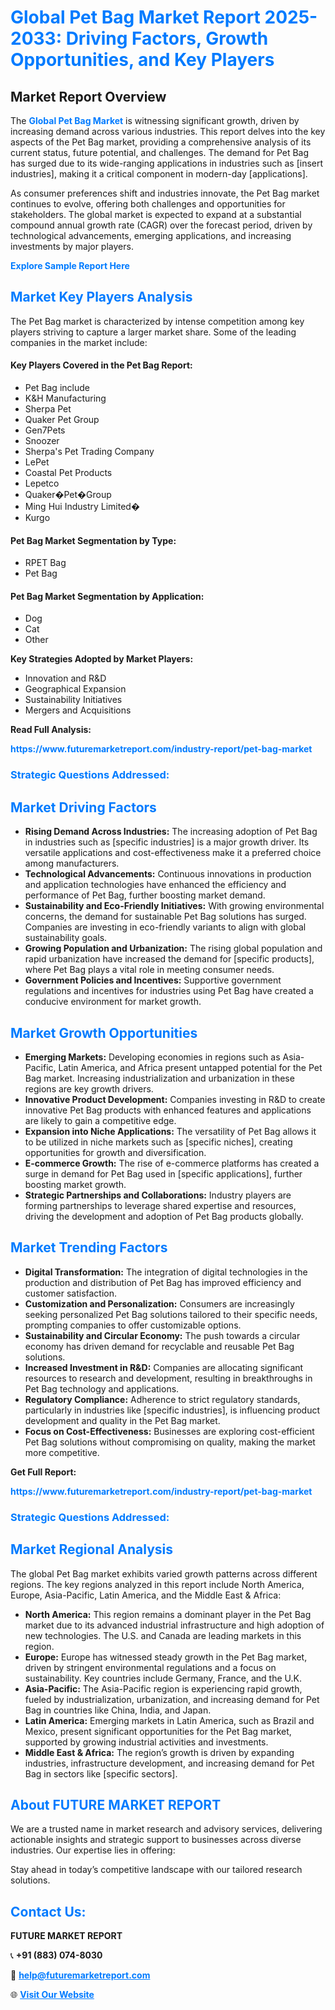 <h1 style="color: #007BFF;">Global Pet Bag Market Report 2025-2033: Driving Factors, Growth Opportunities, and Key Players</h1>

<section id="overview">
<h2>Market Report Overview</h2>
<p>The <a href="https://www.futuremarketreport.com/industry-report/pet-bag-market" style="color: #007BFF; text-decoration: none;"><strong>Global Pet Bag Market</strong></a> is witnessing significant growth, driven by increasing demand across various industries. This report delves into the key aspects of the Pet Bag market, providing a comprehensive analysis of its current status, future potential, and challenges. The demand for Pet Bag has surged due to its wide-ranging applications in industries such as [insert industries], making it a critical component in modern-day [applications].</p>
<p>As consumer preferences shift and industries innovate, the Pet Bag market continues to evolve, offering both challenges and opportunities for stakeholders. The global market is expected to expand at a substantial compound annual growth rate (CAGR) over the forecast period, driven by technological advancements, emerging applications, and increasing investments by major players.</p>
</section>

<section id="overview">
<p><a href="https://www.futuremarketreport.com/request-sample/reportId=100899" style="color: #007BFF; text-decoration: none;"><strong>Explore Sample Report Here</strong></a></p>
</section>

<section id="key-players">
<h2 style="color: #007BFF;">Market Key Players Analysis</h2>
<p>The Pet Bag market is characterized by intense competition among key players striving to capture a larger market share. Some of the leading companies in the market include:</p>
<h4>Key Players Covered in the Pet Bag Report:</h4>
<ul><li>Pet Bag include</li><li>K&amp;H Manufacturing</li><li>Sherpa Pet</li><li>Quaker Pet Group</li><li>Gen7Pets</li><li>Snoozer</li><li>Sherpa&#039;s Pet Trading Company</li><li>LePet</li><li>Coastal Pet Products</li><li>Lepetco</li><li>Quaker�Pet�Group</li><li>Ming Hui Industry Limited�</li><li>Kurgo</li></ul>
<h4>Pet Bag Market Segmentation by Type:</h4>
<ul><li>RPET Bag</li><li>Pet Bag</li></ul>

<h4>Pet Bag Market Segmentation by Application:</h4>
<ul><li>Dog</li><li>Cat</li><li>Other</li></ul>
<p><strong>Key Strategies Adopted by Market Players:</strong></p>
<ul>
<li>Innovation and R&D</li>
<li>Geographical Expansion</li>
<li>Sustainability Initiatives</li>
<li>Mergers and Acquisitions</li>
</ul>
</section>

<section>
<p><strong>Read Full Analysis: </strong></p><a href="https://www.futuremarketreport.com/industry-report/pet-bag-market" style="color: #007BFF; text-decoration: none;"><strong>https://www.futuremarketreport.com/industry-report/pet-bag-market</strong></a>
<h3 style="color: #007BFF;">Strategic Questions Addressed:</h3>
</section>

<section id="driving-factors">
<h2 style="color: #007BFF;">Market Driving Factors</h2>
<ul>
<li><strong>Rising Demand Across Industries:</strong> The increasing adoption of Pet Bag in industries such as [specific industries] is a major growth driver. Its versatile applications and cost-effectiveness make it a preferred choice among manufacturers.</li>
<li><strong>Technological Advancements:</strong> Continuous innovations in production and application technologies have enhanced the efficiency and performance of Pet Bag, further boosting market demand.</li>
<li><strong>Sustainability and Eco-Friendly Initiatives:</strong> With growing environmental concerns, the demand for sustainable Pet Bag solutions has surged. Companies are investing in eco-friendly variants to align with global sustainability goals.</li>
<li><strong>Growing Population and Urbanization:</strong> The rising global population and rapid urbanization have increased the demand for [specific products], where Pet Bag plays a vital role in meeting consumer needs.</li>
<li><strong>Government Policies and Incentives:</strong> Supportive government regulations and incentives for industries using Pet Bag have created a conducive environment for market growth.</li>
</ul>
</section>

<section id="growth-opportunities">
<h2 style="color: #007BFF;">Market Growth Opportunities</h2>
<ul>
<li><strong>Emerging Markets:</strong> Developing economies in regions such as Asia-Pacific, Latin America, and Africa present untapped potential for the Pet Bag market. Increasing industrialization and urbanization in these regions are key growth drivers.</li>
<li><strong>Innovative Product Development:</strong> Companies investing in R&D to create innovative Pet Bag products with enhanced features and applications are likely to gain a competitive edge.</li>
<li><strong>Expansion into Niche Applications:</strong> The versatility of Pet Bag allows it to be utilized in niche markets such as [specific niches], creating opportunities for growth and diversification.</li>
<li><strong>E-commerce Growth:</strong> The rise of e-commerce platforms has created a surge in demand for Pet Bag used in [specific applications], further boosting market growth.</li>
<li><strong>Strategic Partnerships and Collaborations:</strong> Industry players are forming partnerships to leverage shared expertise and resources, driving the development and adoption of Pet Bag products globally.</li>
</ul>
</section>

<section id="trending-factors">
<h2 style="color: #007BFF;">Market Trending Factors</h2>
<ul>
<li><strong>Digital Transformation:</strong> The integration of digital technologies in the production and distribution of Pet Bag has improved efficiency and customer satisfaction.</li>
<li><strong>Customization and Personalization:</strong> Consumers are increasingly seeking personalized Pet Bag solutions tailored to their specific needs, prompting companies to offer customizable options.</li>
<li><strong>Sustainability and Circular Economy:</strong> The push towards a circular economy has driven demand for recyclable and reusable Pet Bag solutions.</li>
<li><strong>Increased Investment in R&D:</strong> Companies are allocating significant resources to research and development, resulting in breakthroughs in Pet Bag technology and applications.</li>
<li><strong>Regulatory Compliance:</strong> Adherence to strict regulatory standards, particularly in industries like [specific industries], is influencing product development and quality in the Pet Bag market.</li>
<li><strong>Focus on Cost-Effectiveness:</strong> Businesses are exploring cost-efficient Pet Bag solutions without compromising on quality, making the market more competitive.</li>
</ul>
</section>

<section>
<p><strong>Get Full Report: </strong></p><a href="https://www.futuremarketreport.com/industry-report/pet-bag-market" style="color: #007BFF; text-decoration: none;"><strong>https://www.futuremarketreport.com/industry-report/pet-bag-market</strong></a>
<h3 style="color: #007BFF;">Strategic Questions Addressed:</h3>
</section>


<section id="regional-analysis">
<h2 style="color: #007BFF;">Market Regional Analysis</h2>
<p>The global Pet Bag market exhibits varied growth patterns across different regions. The key regions analyzed in this report include North America, Europe, Asia-Pacific, Latin America, and the Middle East & Africa:</p>
<ul>
<li><strong>North America:</strong> This region remains a dominant player in the Pet Bag market due to its advanced industrial infrastructure and high adoption of new technologies. The U.S. and Canada are leading markets in this region.</li>
<li><strong>Europe:</strong> Europe has witnessed steady growth in the Pet Bag market, driven by stringent environmental regulations and a focus on sustainability. Key countries include Germany, France, and the U.K.</li>
<li><strong>Asia-Pacific:</strong> The Asia-Pacific region is experiencing rapid growth, fueled by industrialization, urbanization, and increasing demand for Pet Bag in countries like China, India, and Japan.</li>
<li><strong>Latin America:</strong> Emerging markets in Latin America, such as Brazil and Mexico, present significant opportunities for the Pet Bag market, supported by growing industrial activities and investments.</li>
<li><strong>Middle East & Africa:</strong> The region’s growth is driven by expanding industries, infrastructure development, and increasing demand for Pet Bag in sectors like [specific sectors].</li>
</ul>
</section>

<footer>
<h2 style="color: #007BFF;">About FUTURE MARKET REPORT</h2>
<p>We are a trusted name in market research and advisory services, delivering actionable insights and strategic support to businesses across diverse industries. Our expertise lies in offering:</p>

<p>Stay ahead in today’s competitive landscape with our tailored research solutions.</p>

<h2 style="color: #007BFF;">Contact Us:</h2>
<p><strong>FUTURE MARKET REPORT</strong></p>
<p>📞 <strong>+91 (883) 074-8030</strong></p>
<p>📧 <strong><a href="mailto:help@futuremarketreport.com" style="color: #007BFF;">help@futuremarketreport.com</a></strong></p>
<p>🌐 <strong><a href="https://www.futuremarketreport.com/" style="color: #007BFF;">Visit Our Website</a></strong></p>
</footer>